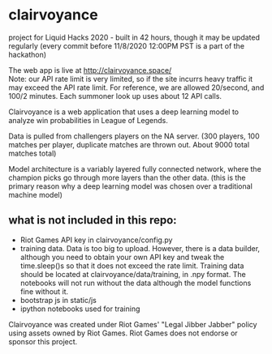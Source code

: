 # clairvoyance
project for Liquid Hacks 2020 - built in 42 hours, though it may be updated regularly (every commit before 11/8/2020 12:00PM PST is a part of the hackathon)

The web app is live at http://clairvoyance.space/  
Note: our API rate limit is very limited, so if the site incurrs heavy traffic it may exceed the API rate limit. For reference, we are allowed 20/second, and 100/2 minutes. Each summoner look up uses about 12 API calls.

Clairvoyance is a web application that uses a deep learning model to analyze win probabilities in League of Legends.

Data is pulled from challengers players on the NA server. (300 players, 100 matches per player, duplicate matches are thrown out. About 9000 total matches total)

Model architecture is a variably layered fully connected network, where the champion picks go through more layers than the other data. (this is the primary reason why a deep learning model was chosen over a traditional machine model)


## what is not included in this repo:
- Riot Games API key in clairvoyance/config.py
- training data. Data is too big to upload. However, there is a data builder, although you need to obtain your own API key and tweak the time.sleep()s so that it does not exceed the rate limit. Training data should be located at clairvoyance/data/training, in .npy format. The notebooks will not run without the data although the model functions fine without it.
- bootstrap js in static/js
- ipython notebooks used for training


Clairvoyance was created under Riot Games' "Legal Jibber Jabber" policy using assets owned by Riot Games. Riot Games does not endorse or sponsor this project.
